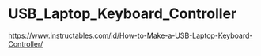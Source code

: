 # USB_Laptop_Keyboard_Controller
https://www.instructables.com/id/How-to-Make-a-USB-Laptop-Keyboard-Controller/
